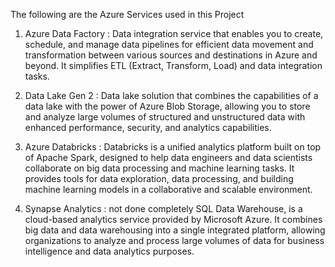 The following are the Azure Services used in this Project

1. Azure Data Factory : 
Data integration service that enables you to create, schedule, and manage data pipelines
for efficient data movement and transformation between various sources and destinations
in Azure and beyond. It simplifies ETL (Extract, Transform, Load) and data integration
tasks.

2. Data Lake Gen 2 :
Data lake solution that combines the capabilities of a data lake with the power of Azure Blob
Storage, allowing you to store and analyze large volumes of structured and unstructured
data with enhanced performance, security, and analytics capabilities.

3. Azure Databricks :
Databricks is a unified analytics platform built on top of Apache Spark, designed to help data
engineers and data scientists collaborate on big data processing and machine learning
tasks. It provides tools for data exploration, data processing, and building machine learning
models in a collaborative and scalable environment.

4. Synapse Analytics : not done completely
SQL Data Warehouse, is a cloud-based analytics service provided by Microsoft Azure. It
combines big data and data warehousing into a single integrated platform, allowing
organizations to analyze and process large volumes of data for business intelligence and
data analytics purposes.